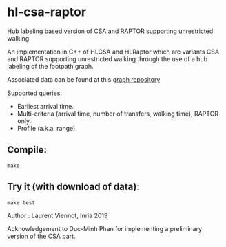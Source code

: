 # hl-csa-raptor
Hub labeling based version of CSA and RAPTOR supporting unrestricted walking

An implementation in C++ of HLCSA and HLRaptor which are variants CSA and RAPTOR supporting unrestricted walking through the use of a hub labeling of the footpath graph.

Associated data can be found at this [graph repository](https://files.inria.fr/gang/graphs/public_transport/)

Supported queries:
 * Earliest arrival time.
 * Multi-criteria (arrival time, number of transfers, walking time), RAPTOR only.
 * Profile (a.k.a. range).

## Compile:
```
make
```

## Try it (with download of data):
```
make test
```

Author : Laurent Viennot, Inria 2019

Acknowledgement to Duc-Minh Phan for implementing a preliminary version of the CSA part.  
